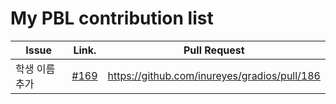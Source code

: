 My PBL contribution list 
======================== 
 
| Issue                    | Link.   | Pull Request | 
|--------------------------|---------|--------------| 
| 학생 이름 추가     | [#169](https://github.com/inureyes/gradios/issues/169) | https://github.com/inureyes/gradios/pull/186 |